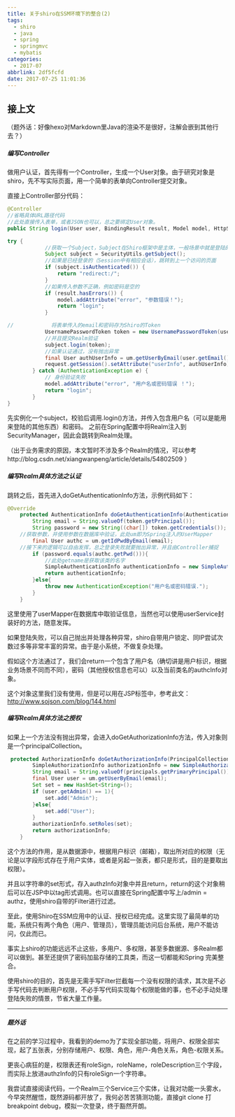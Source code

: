 ```yaml
---
title: 关于shiro在SSM环境下的整合(2)
tags:
  - shiro
  - java
  - spring
  - springmvc
  - mybatis
categories:
  - 2017-07
abbrlink: 2df5fcfd
date: 2017-07-25 11:01:36
---
```


接上文
----
（题外话：好像hexo对Markdown里Java的渲染不是很好，注解会嵌到其他行去？）
##### 编写Controller

做用户认证，首先得有一个Controller，生成一个User对象。由于研究对象是shiro，先不写实际页面，用一个简单的表单向Controller提交对象。

直接上Controller部分代码：
```java
@Controller
//省略具体URL路径代码
//此处直接传入表单，或者JSON也可以，总之要绑定User对象。
public String login(User user, BindingResult result, Model model, HttpServletRequest request) {

try {
            //获取一个Subject，Subject在Shiro框架中是主体，一般场景中就是登陆的用户。
            Subject subject = SecurityUtils.getSubject();
            //如果是已经登录的（Session中有相应会话），跳转到上一个访问的页面
            if (subject.isAuthenticated()) {
                return "redirect:/";
            }
            //如果传入参数不正确，例如密码是空的
            if (result.hasErrors()) {
                model.addAttribute("error", "参数错误！");
                return "login";
            }

//            将表单传入的email和密码存为Shiro的Token
            UsernamePasswordToken token = new UsernamePasswordToken(user.getEmail(), user.getPwd());
			//并且提交Realm验证
            subject.login(token);
			//如果认证通过，没有抛出异常
            final User authUserInfo = um.getUserByEmail(user.getEmail());
            request.getSession().setAttribute("userInfo", authUserInfo);
        } catch (AuthenticationException e) {
            // 身份验证失败
            model.addAttribute("error", "用户名或密码错误 ！");
            return "login";
        }
}
```

先实例化一个subject，校验后调用.login()方法，并传入包含用户名（可以是能用来登陆的其他东西）和密码。
之前在Spring配置中将Realm注入到SecurityManager，因此会跳转到Realm处理。

（出于业务需求的原因，本文暂时不涉及多个Realm的情况，可以参考http://blog.csdn.net/xiangwanpeng/article/details/54802509 ）

##### 编写Realm具体方法之认证

跳转之后，首先进入doGetAuthenticationInfo方法，示例代码如下：
```java
@Override
    protected AuthenticationInfo doGetAuthenticationInfo(AuthenticationToken token) throws AuthenticationException {
        String email = String.valueOf(token.getPrincipal());
        String password = new String((char[]) token.getCredentials());
	//获取参数，并使用参数在数据库中验证，此处um即为Spring注入的UserMapper
        final User authc = um.getIdPwdByEmail(email);
	//接下来的逻辑可以自由发挥，总之登录失败就要抛出异常，并且由Controller捕捉
        if (password.equals(authc.getPwd())){
            //此处getname是获取该类的名字
            SimpleAuthenticationInfo authenticationInfo = new SimpleAuthenticationInfo(email, password, getName());
            return authenticationInfo;
        }else{
            throw new AuthenticationException("用户名或密码错误.");
        }
    }
```
这里使用了userMapper在数据库中取验证信息，当然也可以使用userService封装好的方法，随意发挥。

如果登陆失败，可以自己抛出并处理各种异常，shiro自带用户锁定、同IP尝试次数过多等非常丰富的异常。由于是小系统，不做复杂处理。


假如这个方法通过了，我们会return一个包含了用户名（确切讲是用户标识，根据业务场景不同而不同），密码（其他授权信息也可以）以及当前类名的authcInfo对象。

这个对象这里我们没有使用，但是可以用在JSP标签中，参考此文：http://www.sojson.com/blog/144.html

##### 编写Realm具体方法之授权

如果上一个方法没有抛出异常，会进入doGetAuthorizationInfo方法，传入对象则是一个principalCollection。

```java
 protected AuthorizationInfo doGetAuthorizationInfo(PrincipalCollection principals) {
        SimpleAuthorizationInfo authorizationInfo = new SimpleAuthorizationInfo();
        String email = String.valueOf(principals.getPrimaryPrincipal());
        final User user = um.getUserByEmail(email);
        Set set = new HashSet<String>();
        if (user.getAdmin() == 1){
            set.add("Admin");
        }else{
            set.add("User");
        }
        authorizationInfo.setRoles(set);
        return authorizationInfo;
    }
```
这个方法的作用，是从数据源中，根据用户标识（邮箱），取出所对应的权限（无论是以字段形式存在于用户实体，或者是另起一张表，都只是形式，目的是要取出权限）。

并且以字符串的set形式，存入authzInfo对象中并且return，return的这个对象稍后可以在JSP中以tag形式调用。也可以直接在Spring配置中写上/admin = authz，使用shiro自带的Filter进行过滤。

至此，使用Shiro在SSM应用中的认证、授权已经完成。这里实现了最简单的功能，系统只有两个角色（用户、管理员），管理员能访问后台系统，用户不能访问，仅此而已。

事实上shiro的功能远远不止这些，多用户、多权限，甚至多数据源、多Realm都可以做到。甚至还提供了密码加盐存储的工具类，而这一切都能和Spring 完美整合。

使用shiro的目的，首先是无需手写Filter拦截每一个没有权限的请求，其次是不必手写代码去判断用户权限，不必手写代码实现每个权限能做的事，也不必手动处理登陆失败的情景，节省大量工作量。

----
##### 题外话

在之前的学习过程中，我看到的demo为了实现全部功能，将用户、权限全部实现，起了五张表，分别存储用户、权限、角色，用户-角色关系，角色-权限关系。

更丧心病狂的是，权限表还有roleSign，roleName，roleDescription三个字段，而实际上放进authzInfo的只有roleSign一个字符串。

我尝试直接阅读代码，一个Realm三个Service三个实体，让我对功能一头雾水，今早突然醒悟，既然源码都开放了，我何必苦苦猜测功能，直接git clone 打breakpoint debug，模拟一次登录，终于豁然开朗。



